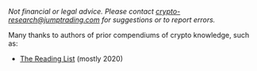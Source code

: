 _Not financial or legal advice.  Please contact [crypto-research@jumptrading.com](crypto-research@jumptrading.com)
for suggestions or to report errors._

Many thanks to authors of prior compendiums of crypto knowledge, such as:
* [The Reading List](https://www.decentralised.co/the-reading-list/) (mostly 2020)

